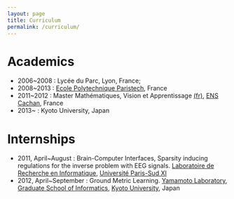 ```yaml
---
layout: page
title: Curriculum
permalink: /curriculum/
---
```

<div class="home">

<h1 class="page-heading">Academics</h1>
<p>
<ul>
<li>2006~2008 : Lycée du Parc, Lyon, France;</li>
<li>2008~2013 : <a href="http://www.polytechnique.edu/jsp/accueil.jsp?CODE=36392593&LANGUE=1" target="_blank">Ecole Polytechnique Paristech</a>, France</li>
<li>2011~2012 : Master Mathématiques, Vision et Apprentissage <a href="http://www.math.ens-cachan.fr/version-francaise/formations/master-mva/" target="_blank">(fr)</a>, <a href="http://www.ens-cachan.fr/version-anglaise/" target="_blank">ENS Cachan</a>, France</li>
<li>2013~ : Kyoto University, Japan</li>
</ul>
</p>
<h1 class="page-heading">Internships</h1>
<p>
<ul>
<li>2011, April~August : Brain-Computer Interfaces, Sparsity inducing regulations for the inverse problem with EEG signals. <a href="https://www.lri.fr/index_en.php?lang=EN" target="_blank">Laboratoire de Recherche en Informatique</a>, <a href="http://www.u-psud.fr/en/international.html" target="_blank">Université Paris-Sud XI</a>
<li>2012, April~September : Ground Metric Learning. <a href="http://www.iip.ist.i.kyoto-u.ac.jp/index-e.html" target="_blank">Yamamoto Laboratory</a>,
<a href="http://www.i.kyoto-u.ac.jp/en" target="_blank">Graduate School of Informatics</a>,
<a href="http://www.kyoto-u.ac.jp/en" target="_blank">Kyoto University</a>, Japan</li>
</ul>
</p>
        
</div>
